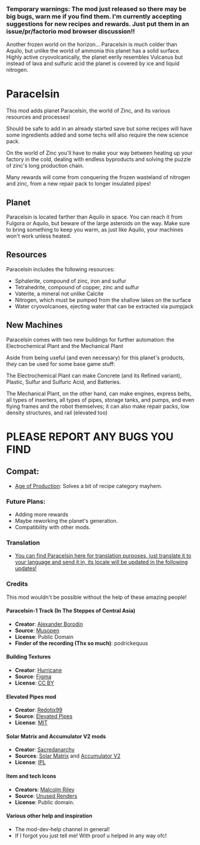 ### Temporary warnings: The mod just released so there may be big bugs, warn me if you find them. I'm currently accepting suggestions for new recipes and rewards. Just put them in an issue/pr/factorio mod browser discussion!!

Another frozen world on the horizon... Paracelsin is much colder than Aquilo, but unlike the world of ammonia this planet has a solid surface.
Highly active cryovolcanically, the planet eerily resembles Vulcanus but instead of lava and sulfuric acid the planet is covered by ice and liquid nitrogen.

# Paracelsin

This mod adds planet Paracelsin, the world of Zinc, and its various resources and processes!

Should be safe to add in an already started save but some recipes will have some ingredients added and some techs will also require the new science pack.

On the world of Zinc you'll have to make your way between heating up your factory in the cold, dealing with endless byproducts and solving the puzzle of zinc's long production chain.

Many rewards will come from conquering the frozen wasteland of nitrogen and zinc, from a new repair pack to longer insulated pipes!

## Planet

Paracelsin is located farther than Aquilo in space. You can reach it from Fulgora or Aquilo, but beware of the large asteroids on the way. Make sure to bring something to keep you warm, as just like Aquilo, your machines won't work unless heated.

## Resources

Paracelsin includes the following resources:
- Sphalerite, compound of zinc, iron and sulfur
- Tetrahedrite, compound of copper, zinc and sulfur
- Vaterite, a mineral not unlike Calcite
- Nitrogen, which must be pumped from the shallow lakes on the surface
- Water cryovolcanoes, ejecting water that can be extracted via pumpjack

## New Machines

Paracelsin comes with two new buildings for further automation: the Electrochemical Plant and the Mechanical Plant

Aside from being useful (and even necessary) for this planet's products, they can be used for some base game stuff:

The Electrochemical Plant can make Concrete (and its Refined variant), Plastic, Sulfur and Sulfuric Acid, and Batteries.

The Mechanical Plant, on the other hand, can make engines, express belts, all types of inserters, all types of pipes, storage tanks, and pumps, and even flying frames and the robot themselves; it can also make repair packs, low density structures, and rail (elevated too)

# PLEASE REPORT ANY BUGS YOU FIND

## Compat:
- [Age of Production](https://mods.factorio.com/mod/Age-of-Production): Solves a bit of recipe category mayhem.

### Future Plans:
- Adding more rewards
- Maybe reworking the planet's generation.
- Compatibility with other mods.

### Translation
- [You can find Paracelsin here for translation purposes, just translate it to your language and send it in, its locale will be updated in the following updates!](https://crowdin.com/project/factorio-mods-localization)

### Credits

This mod wouldn't be possible without the help of these amazing people!

#### Paracelsin-1 Track (In The Steppes of Central Asia)

- **Creator**: [Alexander Borodin](https://en.wikipedia.org/wiki/Alexander_Borodin)
- **Source**: [Musopen](https://musopen.org/music/681-in-the-steppes-of-central-asia/)
- **License**: Public Domain
- **Finder of the recording (Thx so much)**: podrickequus

#### Building Textures

- **Creator**: [Hurricane](https://mods.factorio.com/user/Hurricane046)
- **Source**: [Figma](https://shorturl.at/AFcDm)
- **License**: [CC BY](https://creativecommons.org/licenses/by/4.0/)


#### Elevated Pipes mod

- **Creator**: [Redotix99](https://mods.factorio.com/user/redotix99)
- **Source**: [Elevated Pipes](https://mods.factorio.com/mod/elevated-pipes)
- **License**: [MIT](https://opensource.org/license/MIT)

#### Solar Matrix and Accumulator V2 mods

- **Creator**: [Sacredanarchy](https://mods.factorio.com/user/Sacredanarchy)
- **Sources**: [Solar Matrix](https://mods.factorio.com/mod/SolarMatrix) and  [Accumulator V2](https://mods.factorio.com/mod/Accumulator-V2)
- **License**: [IPL](https://docs.google.com/document/d/12w08VwWvGfG_Tb3ds9phw5Q4ob_GyLduDGobANV1HmQ/edit?tab=t.0)

#### Item and tech Icons
- **Creators**: [Malcolm Riley](https://github.com/malcolmriley)
- **Source**: [Unused Renders](https://github.com/malcolmriley/unused-renders)
- **License**: Public domain.

#### Various other help and inspiration
- The mod-dev-help channel in general!
- If I forgot you just tell me! With proof u helped in any way ofc!